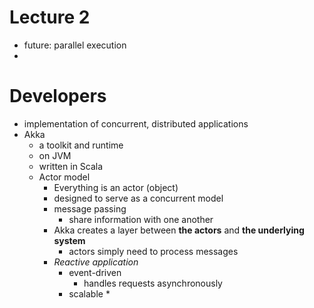 # Lecture 2

* future: parallel execution
* 

# Developers

* implementation of concurrent, distributed applications
* Akka
  * a toolkit and runtime
  * on JVM
  * written in Scala
  * Actor model
    * Everything is an actor (object)
    * designed to serve as a concurrent model
    * message passing
      * share information with one another
    * Akka creates a layer between __the actors__ and __the underlying system__
      * actors simply need to process messages
    * *Reactive application*
      * event-driven
        * handles requests asynchronously 
      * scalable
        * 
